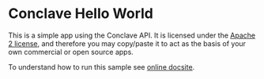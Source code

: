 # Conclave Hello World

This is a simple app using the Conclave API. It is licensed under the [Apache 2 license](../LICENSE), and therefore you may 
copy/paste it to act as the basis of your own commercial or open source apps.

To understand how to run this sample see [online docsite](https://docs.conclave.net/running-hello-world.html).